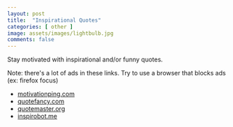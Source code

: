 ```yaml
---
layout: post
title:  "Inspirational Quotes"
categories: [ other ]
image: assets/images/lightbulb.jpg
comments: false
---
```


Stay motivated with inspirational and/or funny quotes.

Note: there's a lot of ads in these links.  Try to use a browser that blocks ads (ex: firefox focus)

- [motivationping.com](https://motivationping.com/inspirational-quotes/)
- [quotefancy.com](https://quotefancy.com/motivational-quotes)
- [quotemaster.org](https://www.quotemaster.org/)
- [inspirobot.me](https://inspirobot.me/)





